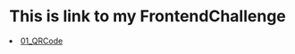 <!DOCTYPE html>
<html lang="en">
<head>
    <meta charset="UTF-8">
    <meta name="viewport" content="width=device-width, initial-scale=1.0">
</head>
<body>
    <h1>This is link to my FrontendChallenge</h1>
    <li>
        <a href="https://nattapongc.github.io/FrontendChallenge/01_QRCode/index.html">01_QRCode<a></a>
    </li>
</body>
</html>
